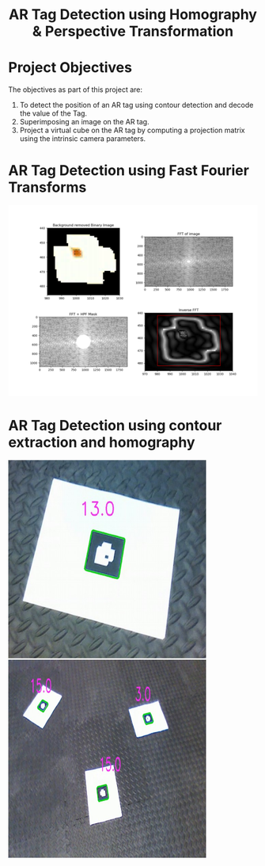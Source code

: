 <div align="center">
<h1>AR Tag Detection using Homography & Perspective Transformation</h1>
</div>

<h1>Project Objectives</h1>
The objectives as part of this project are:
<ol>
<li>To detect the position of an AR tag using contour detection and decode the value of the Tag.</li>
<li>Superimposing an image on the AR tag.</li>
<li>Project a virtual cube on the AR tag by computing a projection matrix using the intrinsic camera parameters.</li>
</ol>
  
<h1>AR Tag Detection using Fast Fourier Transforms</h1>
<p float="left">
<img src="https://github.com/jayesh68/April-Tag-Detection-homography/blob/main/FFT.png"/>
</p>
  

<h1>AR Tag Detection using contour extraction and homography</h1>
<p float="left">
<img src="https://github.com/jayesh68/April-Tag-Detection-homography/blob/main/Decode2.png" width="400" height="400" />
<img src="https://github.com/jayesh68/April-Tag-Detection-homography/blob/main/Decode3.png" width="400" height="400"/>
</p>

